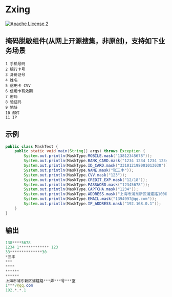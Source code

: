 # Zxing
[![Apache License 2](https://img.shields.io/badge/license-ASF2-blue.svg)](https://www.apache.org/licenses/LICENSE-2.0.txt)

## 掩码脱敏组件(从网上开源搜集，非原创)，支持如下业务场景
    1 手机号码
    2 银行卡号
    3 身份证号
    4 姓名
    5 信用卡 CVV
    6 信用卡有效期
    7 密码
    8 验证码
    9 地址
    10 邮件
    11 IP

## 示例
```java
public class MaskTest {
    public static void main(String[] args) throws Exception {
        System.out.println(MaskType.MOBILE.mask("13812345678"));
        System.out.println(MaskType.BANK_CARD.mask("1234 1234 1234 1234 123"));
        System.out.println(MaskType.ID_CARD.mask("331012198001013030"));
        System.out.println(MaskType.NAME.mask("张三丰"));
        System.out.println(MaskType.CVV.mask("123"));
        System.out.println(MaskType.CREDIT_EXP.mask("12/18"));
        System.out.println(MaskType.PASSWORD.mask("12345678"));
        System.out.println(MaskType.CAPTCHA.mask("1234"));
        System.out.println(MaskType.ADDRESS.mask("上海市浦东新区浦建路1000弄2号0501室"));
        System.out.println(MaskType.EMAIL.mask("1394997@qq.com"));
        System.out.println(MaskType.IP_ADDRESS.mask("192.168.0.1"));
    }
}
```
## 输出
```java
138****5678
1234 1************* 123
33**************30
*三丰
***
****
******
******
上海市浦东新区浦建路***弄***号***室
1***7@qq.com
192.*.*.1
```